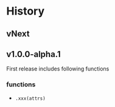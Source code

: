 # History

## vNext

## v1.0.0-alpha.1

First release includes following functions

### functions

- `.xxx(attrs)`

